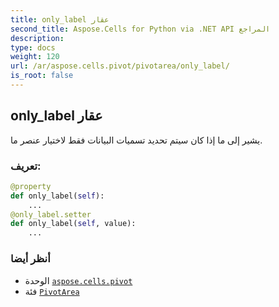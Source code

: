 ```yaml
---
title: only_label عقار
second_title: Aspose.Cells for Python via .NET API المراجع
description:
type: docs
weight: 120
url: /ar/aspose.cells.pivot/pivotarea/only_label/
is_root: false
---
```

##  only_label عقار

يشير إلى ما إذا كان سيتم تحديد تسميات البيانات فقط لاختيار عنصر ما.
###  تعريف:
```python
@property
def only_label(self):
    ...
@only_label.setter
def only_label(self, value):
    ...
```

###  أنظر أيضا
* الوحدة [`aspose.cells.pivot`](../../)
* فئة [`PivotArea`](/cells/python-net/ar/aspose.cells.pivot/pivotarea)
